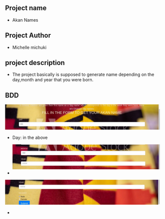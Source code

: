 ## Project name 
- Akan Names

## Project Author
- Michelle michuki
## project description
* The project basically is supposed to generate name depending on the day,month and year that you were born.
## BDD
   <img src="images/IMAGE3.jpg">

- Day: in the above

  <img src="images/IMAGE1.jpg">

- 

 <img src="images/IMAGE.jpg">

 - 